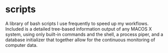 # scripts
A library of bash scripts I use frequently to speed up my workflows.
Included is a detailed tree-based information output of any MACOS X system, using only built-in commands and the shell, a process piper, and a database initializer that together allow for the continuous monitoring of computer data.
